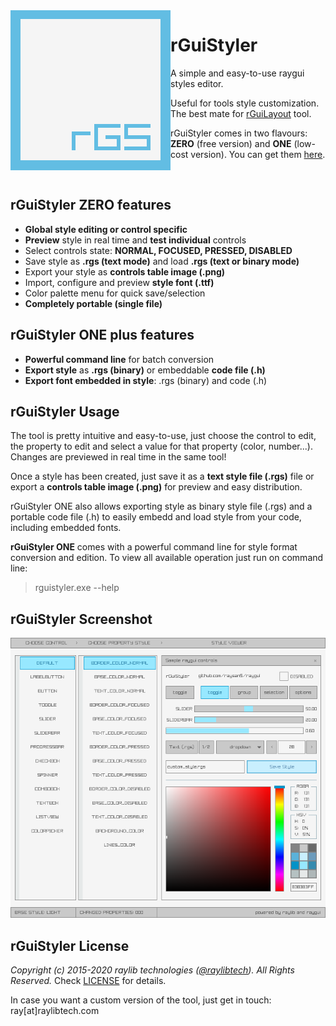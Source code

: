 <img align="left" src="logo/rguistyler_256x256.png" width=256>

# rGuiStyler
A simple and easy-to-use raygui styles editor.

Useful for tools style customization. The best mate for [rGuiLayout](https://github.com/raysan5/rguilayout) tool.

rGuiStyler comes in two flavours: **ZERO** (free version) and **ONE** (low-cost version). You can get them [here](https://raylibtech.itch.io/rguistyler).

<br>

## rGuiStyler ZERO features

 - **Global style editing or control specific**
 - **Preview** style in real time and **test individual** controls
 - Select controls state: **NORMAL, FOCUSED, PRESSED, DISABLED**
 - Save style as **.rgs (text mode)** and load **.rgs (text or binary mode)**
 - Export your style as **controls table image (.png)**
 - Import, configure and preview **style font (.ttf)**
 - Color palette menu for quick save/selection
 - **Completely portable (single file)**
 
## rGuiStyler ONE plus features

 - **Powerful command line** for batch conversion
 - **Export style** as **.rgs (binary)** or embeddable **code file (.h)**
 - **Export font embedded in style**: .rgs (binary) and code (.h)
 
## rGuiStyler Usage

The tool is pretty intuitive and easy-to-use, just choose the control to edit, the property to edit and select a value for that property (color, number...). Changes are previewed in real time in the same tool! 

Once a style has been created, just save it as a **text style file (.rgs)** file or export a **controls table image (.png)** for preview and easy distribution.

rGuiStyler ONE also allows exporting style as binary style file (.rgs) and a portable code file (.h) to easily embedd and load style from your code, including embedded fonts.

**rGuiStyler ONE** comes with a powerful command line for style format conversion and edition. To view all available operation just run on command line:

 > rguistyler.exe --help

## rGuiStyler Screenshot

![rGuiStyler](screenshots/rguistyler_v210_light_shot01.png)

## rGuiStyler License

*Copyright (c) 2015-2020 raylib technologies ([@raylibtech](https://twitter.com/raylibtech)). All Rights Reserved.* Check [LICENSE](LICENSE) for details.

In case you want a custom version of the tool, just get in touch: ray[at]raylibtech.com
